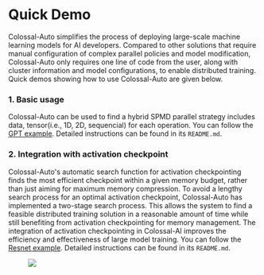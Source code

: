 # Quick Demo

Colossal-Auto simplifies the process of deploying large-scale machine learning models for AI developers. Compared to other solutions that require manual configuration of complex parallel policies and model modification, Colossal-Auto only requires one line of code from the user, along with cluster information and model configurations, to enable distributed training. Quick demos showing how to use Colossal-Auto are given below.

### 1. Basic usage

Colossal-Auto can be used to find a hybrid SPMD parallel strategy includes data, tensor(i.e., 1D, 2D, sequencial) for each operation. You can follow the [GPT example](https://github.com/hpcaitech/ColossalAI/tree/main/examples/language/gpt/experiments/auto_parallel).
Detailed instructions can be found in its `README.md`.

### 2. Integration with activation checkpoint

Colossal-Auto's automatic search function for activation checkpointing finds the most efficient checkpoint within a given memory budget, rather than just aiming for maximum memory compression. To avoid a lengthy search process for an optimal activation checkpoint, Colossal-Auto has implemented a two-stage search process. This allows the system to find a feasible distributed training solution in a reasonable amount of time while still benefiting from activation checkpointing for memory management. The integration of activation checkpointing in Colossal-AI improves the efficiency and effectiveness of large model training. You can follow the [Resnet example](https://github.com/hpcaitech/ColossalAI/tree/main/examples/tutorial/auto_parallel).
Detailed instructions can be found in its `README.md`.

<figure style={{textAlign: "center"}}>
<img src="https://raw.githubusercontent.com/hpcaitech/public_assets/main/colossalai/img/auto_parallel/auto_ckpt.jpg"/>
</figure>

